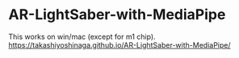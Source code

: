 # AR-LightSaber-with-MediaPipe

This works on win/mac (except for m1 chip).<br>
https://takashiyoshinaga.github.io/AR-LightSaber-with-MediaPipe/
